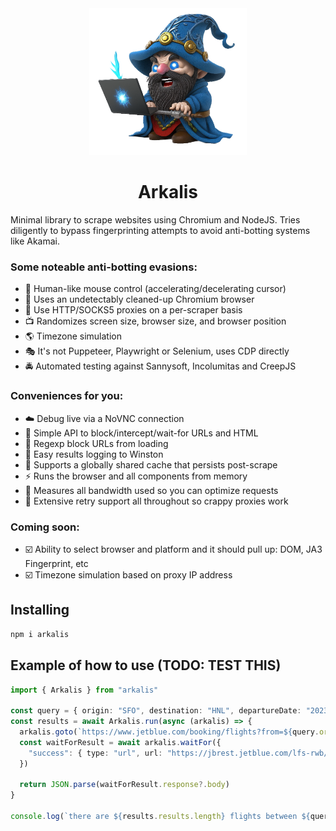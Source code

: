 <center>
<img src="arkalis.png" width="50%" />

# Arkalis

</center>

Minimal library to scrape websites using Chromium and NodeJS. Tries diligently to bypass fingerprinting attempts to avoid anti-botting systems like Akamai.

### Some noteable anti-botting evasions:

- 🤖 Human-like mouse control (accelerating/decelerating cursor)
- 💎 Uses an undetectably cleaned-up Chromium browser
- 🐞 Use HTTP/SOCKS5 proxies on a per-scraper basis
- 📺 Randomizes screen size, browser size, and browser position
- 🌎 Timezone simulation
- 🎭 It's not Puppeteer, Playwright or Selenium, uses CDP directly
- 🚔 Automated testing against Sannysoft, Incolumitas and CreepJS

### Conveniences for you:

- ☁️ Debug live via a NoVNC connection
- 💯 Simple API to block/intercept/wait-for URLs and HTML
- 🦠 Regexp block URLs from loading
- 📝 Easy results logging to Winston
- 🙌 Supports a globally shared cache that persists post-scrape
- ⚡️ Runs the browser and all components from memory
- 🔢 Measures all bandwidth used so you can optimize requests
- 🤡 Extensive retry support all throughout so crappy proxies work

### Coming soon:

- ☑️ Ability to select browser and platform and it should pull up: DOM, JA3 Fingerprint, etc
- ☑️ Timezone simulation based on proxy IP address

## Installing

```sh
npm i arkalis
```

## Example of how to use (TODO: TEST THIS)

```typescript
import { Arkalis } from "arkalis"

const query = { origin: "SFO", destination: "HNL", departureDate: "2023-09-09" }
const results = await Arkalis.run(async (arkalis) => {
  arkalis.goto(`https://www.jetblue.com/booking/flights?from=${query.origin}&to=${query.destination}&depart=${query.departureDate}`)
  const waitForResult = await arkalis.waitFor({
    "success": { type: "url", url: "https://jbrest.jetblue.com/lfs-rwb/outboundLFS" }
  })

  return JSON.parse(waitForResult.response?.body)
}

console.log(`there are ${results.results.length} flights between ${query.origin} and ${query.destination}`)
```